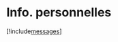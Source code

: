 # Info. personnelles

[!include[messages](infopersonnelles.messages.autogen.md)]













































































































































